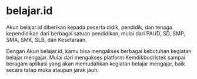 # belajar.id
Akun belajar.id diberikan kepada peserta didik, pendidik, dan tenaga kependidikan dari berbagai satuan pendidikan, mulai dari PAUD, SD, SMP, SMA, SMK, SLB, dan Kesetaraan.

Dengan Akun belajar.id, kamu bisa mengakses berbagai kebutuhan kegiatan belajar mengajar. Mulai dari mengakses platform Kemdikbudristek sampai beragam aplikasi yang akan memudahkan kegiatan belajar mengajar, baik secara tatap muka ataupun jarak jauh.
